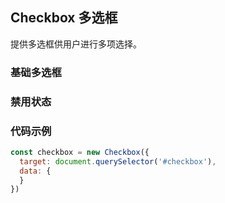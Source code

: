 ## Checkbox 多选框

提供多选框供用户进行多项选择。

<section class="example">
  <h3>基础多选框</h3>

  <div>
    <div id="checkbox1"></div>
    <div id="checkbox2"></div>
  </div>
</section>

<section class="example">
  <h3>禁用状态</h3>

  <div>
    <div id="checkbox3"></div>
    <div id="checkbox4"></div>
  </div>
</section>

### 代码示例
```javascript
const checkbox = new Checkbox({
  target: document.querySelector('#checkbox'),
  data: {
  }
})

```